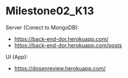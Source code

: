 # Milestone02_K13

Server (Conect to MongoDB):
- https://back-end-dor.herokuapp.com/
- https://back-end-dor.herokuapp.com/posts

UI (App):
- https://dosenreview.herokuapp.com/


